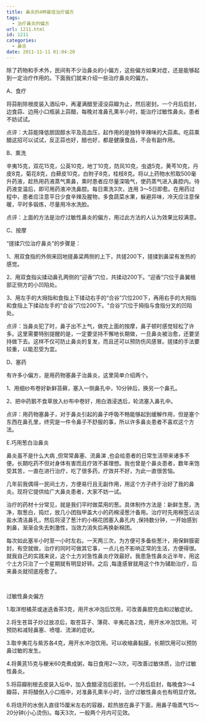 ```yaml
---
title: 鼻炎的4种最佳治疗偏方
tags:
  - 治疗鼻炎的偏方
url: 1211.html
id: 1211
categories:
  - 鼻炎
date: 2011-11-11 01:04:20
---
```


除了药物和手术外，民间有不少治鼻炎的小偏方，这些偏方如果对症，还是能够起到一定治疗作用的。下面我们就来介绍一些治疗鼻炎的偏方。  
  
A、食疗  
  
将蒜削除根皮装入酒坛中，再灌满醋至浸没蒜瓣为止，然后密封。一个月后启封，边食蒜、边用小口瓶装上蒜醋，每晚对准鼻孔熏半小时，能治疗过敏性鼻炎。患者不妨试试。  
  
点评：大蒜能降低胆固醇水平及高血压，起作用的是独特辛辣味的大蒜素。吃蒜熏醋这招可以试试，反正蒜也好，醋也好，都是健康食品，不会有副作用。  
  
B、熏洗  
  
辛夷15克，双花15克，公英10克，地丁10克，防风10克，虫退5克，黄芩10克，丹皮8克，菊花8克，白藓皮10克，白附子8克，桂枝8克。将以上药物水煎取500毫升药液，趁热用药液蒸气熏鼻，熏时患者应尽量深吸气，使药蒸气进入鼻腔内。待药液变温后，即可用药液冲洗鼻腔。每日熏洗3次，连用 3～5日即愈。在用药过程中，患者应注意平日少食辛辣及腥物，多食蔬菜水果，躲避异味，冷天应注意保暖，平时多锻炼，尽量用冷水洗脸。  
  
点评：上面的方法是治疗过敏性鼻炎的偏方，用过此方法的人认为效果比较满意。  
  
C、按摩  
  
“搓揉穴位治疗鼻炎”的步骤是：  
  
1、用双食指的外侧来回地搓鼻梁两侧的上下，共搓200下，搓揉到鼻梁有发热的感觉。  
  
2、用双食指尖揉动鼻孔两侧的“迎香”穴位，共揉动200下。“迎香”穴位于鼻翼根部正侧方的小凹陷处。  
  
3、用左手的大拇指和食指上下揉动右手的“合谷”穴位200下，再用右手的大拇指和食指上下揉动左手的“合谷”穴位200下。“合谷”穴位于拇指与食指分叉的凹陷处。  
  
点评：当鼻炎犯了时，鼻子出不上气，做完上面的按摩，鼻子顿时感觉轻松了许多。这里需要特别提醒的是，一定要坚持不懈地长期做，一旦鼻炎被治愈，还要坚持做下去。这样不仅可防止鼻炎的复发，而且还可以预防伤风感冒。搓揉的手法要较重，以能忍受为宜。  
  
D、塞药  
  
有许多小偏方，是用药物塞鼻子治鼻炎，这里简单介绍两个。  
  
1、用细纱布卷好新鲜苔藓，塞入一侧鼻孔中，10分钟后，换另一个鼻孔。  
  
2、把中药鹅不食草放入纱布中卷好，用白酒浸透后，轮流塞入鼻孔中。  
  
点评：用药物塞鼻子，对于鼻炎引起的鼻子呼吸不畅能够起到缓解作用，但是塞个东西在鼻孔里，终究是一件令鼻子不舒服的事，所以许多鼻炎患者不喜欢这个方法。  
  
E.巧用葱白治鼻炎  
  
鼻炎虽不是什么大病 ,但常常鼻塞、流鼻涕 ,也会给患者的日常生活带来诸多不便。长期吃药不但对身体有害而且疗效不甚理想。我也曾是个鼻炎患者，数年来饱受其苦，一直在进行治疗，吃了很多药，疗效并不好，为此一直很苦恼。  
  
几年前我偶得一民间土方，方便易行且无副作用，用这个方子终于治好了我的鼻炎。现将它提供给广大鼻炎患者，大家不妨一试。  
  
  
  
治疗的药材十分常见，就是我们平时做菜用的葱。具体制作方法是：新鲜生葱，洗净，取葱白，捣烂，放几小团指甲盖大小的药棉浸葱汁备用。治疗时先用棉签沾淡盐水清洁鼻孔，然后将浸了葱汁的小棉花团塞入鼻孔内 ,保持数分钟，一开始感到刺鼻，渐渐会失去刺激性，当效力消失后再换新棉团。  
  
每次如此塞半小时至一小时左右。一天两三次，为方便可多备些葱汁，用保鲜膜密封，有空就做，治疗的同时可做其它事，一点儿也不影响正常的生活，方便得很。就我自己的实践来说，这个土方对急性鼻炎疗效最好。我患急性鼻炎近半年，用这个土方只治了一个星期就有明显好转。之后 ,每逢感冒就用这个作为辅助治疗，后来鼻炎就彻底痊愈了。  
  
   
  
过敏性鼻炎偏方  
  
1.取洋柑橘茶或迷迭香茶3克，用开水冲泡后饮用，可改善鼻腔充血和过敏症状。  
  
2.将生苍耳子炒过放凉后，取苍耳子、薄荷、辛夷花各2克，用开水冲泡饮用。可预防和减轻鼻塞、喷嚏、流涕的症状。  
  
3.取辛夷花与紫苏各4克，用开水冲泡饮用。可以收缩鼻黏膜，长期饮用可以预防鼻过敏的发生。  
  
4.将黄芪15克与粳米60克煮成粥，每日食用2～3次，可改善过敏体质，治疗过敏性鼻炎。  
  
5.将蒜瓣削根去皮装入坛中，加入食醋浸泡后密封。一个月后启封，每晚食3～4瓣蒜，并将醋倒入小口瓶中，对准鼻孔熏半小时，治疗过敏性鼻炎也有明显疗效。  
  
6.将烧开的水倒入直径15厘米左右的容器，趁热放在鼻子下面，用鼻子吸蒸气15～20分钟(小心烫伤)。每天3次，一般两个月内可见效。